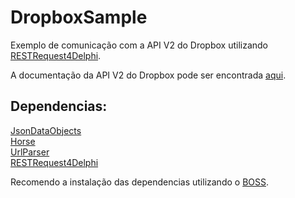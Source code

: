 # DropboxSample
 Exemplo de comunicação com a API V2 do Dropbox utilizando [RESTRequest4Delphi](https://github.com/viniciussanchez/RESTRequest4Delphi). 
 
 A documentação da API V2 do Dropbox pode ser encontrada [aqui](https://www.dropbox.com/developers/documentation/http/documentation).

## Dependencias:
 [JsonDataObjects](github.com/ahausladen/jsondataobjects)  
 [Horse](github.com/hashload/horse)  
 [UrlParser](github.com/nickolasdeluca/urlparser)  
 [RESTRequest4Delphi](github.com/viniciussanchez/restrequest4delphi)  

Recomendo a instalação das dependencias utilizando o [BOSS](https://github.com/HashLoad/boss).
